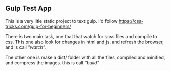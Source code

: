 ## Gulp Test App
This is a very litle static project to text gulp. I'd follow https://css-tricks.com/gulp-for-beginners/

There is two main task, one that that watch for scss files and compile to css. 
This one also look for changes in html and js, and refresh the browser, and is call _"watch"_.

The other one is make a dist/ folder with all the files, compiled and minified, and compress the images. this is call _"build"_
